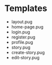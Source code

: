 # Templates

- layout.pug
- home-page.pug
- login.pug
- register.pug
- profile.pug
- story.pug
- create-story.pug
- edit-story.pug
